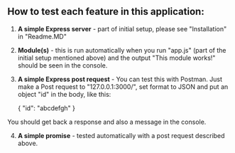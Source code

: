 How to test each feature in this application: 
--------
1. **A simple Express server** -  part of initial setup, please see "Installation" in "Readme.MD"
2. **Module(s)** - this is run automatically when you run "app.js" (part of the initial setup mentioned above) and the output "This module works!" should be seen in the console. 
3. **A simple Express post request** -  You can test this with Postman. Just make a Post request to "127.0.0.1:3000/", set format to JSON and put an object "id" in the body, like this: 

   {
      	"id": "abcdefgh"
   }

You should get back a response and also a message in the console. 

4. **A simple promise** - tested automatically with a post request described above. 